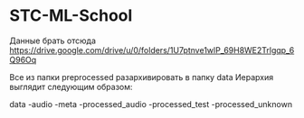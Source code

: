 # STC-ML-School

Данные брать отсюда
https://drive.google.com/drive/u/0/folders/1U7ptnve1wlP_69H8WE2Trlgqp_6Q96Oq

Все из папки preprocessed разархивировать в папку data
Иерархия выглядит следующим образом:


data
-audio
-meta
-processed_audio
-processed_test
-processed_unknown

